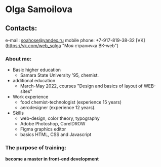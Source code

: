 # Olga Samoilova
## Contacts:
e-mail: soahose@yandex.ru
mobile phone: +7-917-819-38-32
[VK] (https://vk.com/web_solga "Моя страничка ВК-web")
### About me:
* Basic higher education 
    + Samara State University '95, chemist.
* additional education
    + March-May 2022, courses "Design and basics of layout of WEB-sites"
* Work experience 
    + food chemist-technologist (experience 15 years) 
    + aerodesigner (experience 12 years).
* Skills 
    + web-design, color theory, typography
    + Adobe Photoshop, CorelDROW
    + Figma graphics editor
    + basics HTML, CSS and Javascript
### The purpose of training: 
**become a master in front-end development**
